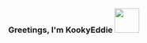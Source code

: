 ### Greetings, I'm KookyEddie    <img src="https://media.giphy.com/media/888R35MJTmDxQfRzfS/giphy.gif" width="50">


